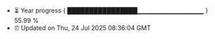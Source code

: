 - ⏳ Year progress { ████████████████▁▁▁▁▁▁▁▁▁▁▁▁▁▁ } 55.99 %
- ⏰ Updated on Thu, 24 Jul 2025 08:36:04 GMT

